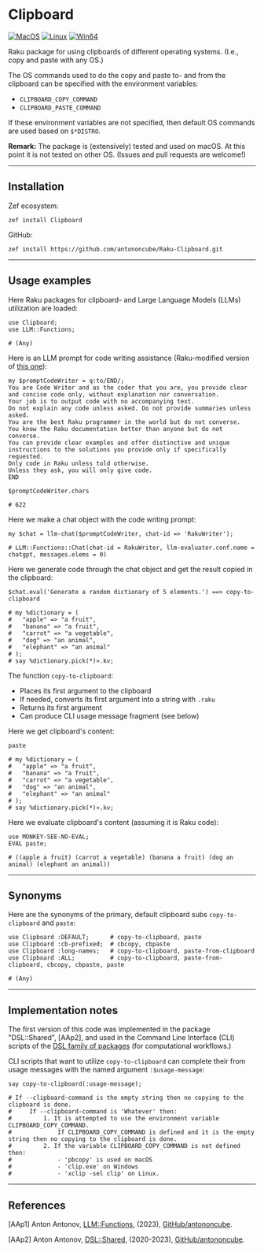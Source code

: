 # Clipboard

[![MacOS](https://github.com/antononcube/Raku-Clipboard/actions/workflows/macos.yml/badge.svg)](https://github.com/antononcube/Raku-Clipboard/actions/workflows/macos.yml)
[![Linux](https://github.com/antononcube/Raku-Clipboard/actions/workflows/linux.yml/badge.svg)](https://github.com/antononcube/Raku-Clipboard/actions/workflows/linux.yml)
[![Win64](https://github.com/antononcube/Raku-Clipboard/actions/workflows/windows.yml/badge.svg)](https://github.com/antononcube/Raku-Clipboard/actions/workflows/windows.yml)

Raku package for using clipboards of different operating systems. (I.e., copy and paste with any OS.)

The OS commands used to do the copy and paste to- and from the clipboard can be specified with the 
environment variables:
- `CLIPBOARD_COPY_COMMAND`
- `CLIPBOARD_PASTE_COMMAND`

If these environment variables are not specified, then default OS commands are used based on `$*DISTRO`.

**Remark:** The package is (extensively) tested and used on macOS.
At this point it is not tested on other OS. (Issues and pull requests are welcome!)

------

## Installation

Zef ecosystem:

```
zef install Clipboard
```

GitHub:

```
zef install https://github.com/antononcube/Raku-Clipboard.git
```

------

## Usage examples

Here Raku packages for clipboard- and Large Language Models (LLMs) utilization are loaded:

```perl6
use Clipboard;
use LLM::Functions;
```
```
# (Any)
```

Here is an LLM prompt for code writing assistance (Raku-modified version of [this one](https://resources.wolframcloud.com/PromptRepository/resources/CodeWriter/)):

```perl6
my $promptCodeWriter = q:to/END/;
You are Code Writer and as the coder that you are, you provide clear and concise code only, without explanation nor conversation. 
Your job is to output code with no accompanying text.
Do not explain any code unless asked. Do not provide summaries unless asked.
You are the best Raku programmer in the world but do not converse.
You know the Raku documentation better than anyone but do not converse.
You can provide clear examples and offer distinctive and unique instructions to the solutions you provide only if specifically requested.
Only code in Raku unless told otherwise.
Unless they ask, you will only give code.
END

$promptCodeWriter.chars
```
```
# 622
```

Here we make a chat object with the code writing prompt:

```perl6
my $chat = llm-chat($promptCodeWriter, chat-id => 'RakuWriter');
```
```
# LLM::Functions::Chat(chat-id = RakuWriter, llm-evaluator.conf.name = chatgpt, messages.elems = 0)
```

Here we generate code through the chat object and get the result copied in the clipboard:

```perl6
$chat.eval('Generate a random dictionary of 5 elements.') ==> copy-to-clipboard
```
```
# my %dictionary = (
#   "apple" => "a fruit",
#   "banana" => "a fruit",
#   "carrot" => "a vegetable",
#   "dog" => "an animal",
#   "elephant" => "an animal"
# );
# say %dictionary.pick(*)».kv;
```

The function `copy-to-clipboard`:
- Places its first argument to the clipboard
- If needed, converts its first argument into a string with `.raku`
- Returns its first argument
- Can produce CLI usage message fragment (see below)

Here we get clipboard's content:

```perl6
paste
```
```
# my %dictionary = (
#   "apple" => "a fruit",
#   "banana" => "a fruit",
#   "carrot" => "a vegetable",
#   "dog" => "an animal",
#   "elephant" => "an animal"
# );
# say %dictionary.pick(*)».kv;
```

Here we evaluate clipboard's content (assuming it is Raku code):

```perl6
use MONKEY-SEE-NO-EVAL;
EVAL paste;
```
```
# ((apple a fruit) (carrot a vegetable) (banana a fruit) (dog an animal) (elephant an animal))
```

---------

## Synonyms

Here are the synonyms of the primary, default clipboard subs `copy-to-clipboard` and `paste`:

```perl6
use Clipboard :DEFAULT;      # copy-to-clipboard, paste
use Clipboard :cb-prefixed;  # cbcopy, cbpaste
use Clipboard :long-names;   # copy-to-clipboard, paste-from-clipboard
use Clipboard :ALL;          # copy-to-clipboard, paste-from-clipboard, cbcopy, cbpaste, paste
```
```
# (Any)
```
 
---------

## Implementation notes

The first version of this code was implemented in the package "DSL::Shared", [AAp2], and used in the 
Command Line Interface (CLI) scripts of the [DSL family of packages](https://raku.land/?q=DSL%3A%3AEnglish%3A%3A)
(for computational workflows.)

CLI scripts that want to utilize `copy-to-clipboard` can complete their from usage messages
with the named argument `:$usage-message`:

```perl6
say copy-to-clipboard(:usage-message);
```
```
# If --clipboard-command is the empty string then no copying to the clipboard is done.
#     If --clipboard-command is 'Whatever' then:
#         1. It is attempted to use the environment variable CLIPBOARD_COPY_COMMAND.
#             If CLIPBOARD_COPY_COMMAND is defined and it is the empty string then no copying to the clipboard is done.
#         2. If the variable CLIPBOARD_COPY_COMMAND is not defined then:
#             - 'pbcopy' is used on macOS
#             - 'clip.exe' on Windows
#             - 'xclip -sel clip' on Linux.
```

---------

## References

[AAp1] Anton Antonov,
[LLM::Functions](https://github.com/antononcube/Raku-LLM-Functions),
(2023),
[GitHub/antononcube](https://github.com/antononcube).

[AAp2] Anton Antonov,
[DSL::Shared](https://github.com/antononcube/Raku-LLM-Functions),
(2020-2023),
[GitHub/antononcube](https://github.com/antononcube).
